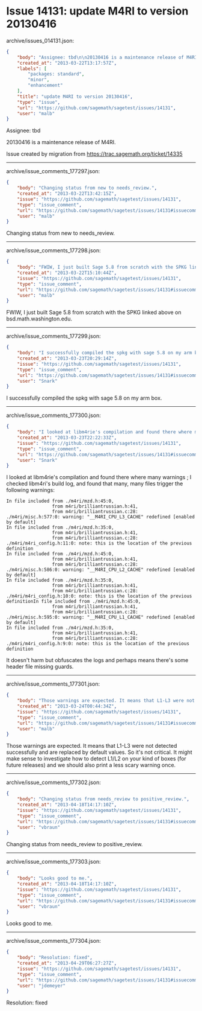# Issue 14131: update M4RI to version 20130416

archive/issues_014131.json:
```json
{
    "body": "Assignee: tbd\n\n20130416 is a maintenance release of M4RI.\n\nIssue created by migration from https://trac.sagemath.org/ticket/14335\n\n",
    "created_at": "2013-03-22T13:17:57Z",
    "labels": [
        "packages: standard",
        "minor",
        "enhancement"
    ],
    "title": "update M4RI to version 20130416",
    "type": "issue",
    "url": "https://github.com/sagemath/sagetest/issues/14131",
    "user": "malb"
}
```
Assignee: tbd

20130416 is a maintenance release of M4RI.

Issue created by migration from https://trac.sagemath.org/ticket/14335





---

archive/issue_comments_177297.json:
```json
{
    "body": "Changing status from new to needs_review.",
    "created_at": "2013-03-22T13:42:15Z",
    "issue": "https://github.com/sagemath/sagetest/issues/14131",
    "type": "issue_comment",
    "url": "https://github.com/sagemath/sagetest/issues/14131#issuecomment-177297",
    "user": "malb"
}
```

Changing status from new to needs_review.



---

archive/issue_comments_177298.json:
```json
{
    "body": "FWIW, I just built Sage 5.8 from scratch with the SPKG linked above on bsd.math.washington.edu.",
    "created_at": "2013-03-22T15:10:44Z",
    "issue": "https://github.com/sagemath/sagetest/issues/14131",
    "type": "issue_comment",
    "url": "https://github.com/sagemath/sagetest/issues/14131#issuecomment-177298",
    "user": "malb"
}
```

FWIW, I just built Sage 5.8 from scratch with the SPKG linked above on bsd.math.washington.edu.



---

archive/issue_comments_177299.json:
```json
{
    "body": "I successfully compiled the spkg with sage 5.8 on my arm box.",
    "created_at": "2013-03-23T20:29:14Z",
    "issue": "https://github.com/sagemath/sagetest/issues/14131",
    "type": "issue_comment",
    "url": "https://github.com/sagemath/sagetest/issues/14131#issuecomment-177299",
    "user": "Snark"
}
```

I successfully compiled the spkg with sage 5.8 on my arm box.



---

archive/issue_comments_177300.json:
```json
{
    "body": "I looked at libm4rie's compilation and found there where many warnings ; I checked libm4ri's build log, and found that many, many files trigger the following warnings:\n\n```\nIn file included from ./m4ri/mzd.h:45:0,\n                 from m4ri/brilliantrussian.h:41,\n                 from m4ri/brilliantrussian.c:28:\n./m4ri/misc.h:577:0: warning: \"__M4RI_CPU_L3_CACHE\" redefined [enabled by default]\nIn file included from ./m4ri/mzd.h:35:0,\n                 from m4ri/brilliantrussian.h:41,\n                 from m4ri/brilliantrussian.c:28:\n./m4ri/m4ri_config.h:11:0: note: this is the location of the previous definition\nIn file included from ./m4ri/mzd.h:45:0,\n                 from m4ri/brilliantrussian.h:41,\n                 from m4ri/brilliantrussian.c:28:\n./m4ri/misc.h:586:0: warning: \"__M4RI_CPU_L2_CACHE\" redefined [enabled by default]\nIn file included from ./m4ri/mzd.h:35:0,\n                 from m4ri/brilliantrussian.h:41,\n                 from m4ri/brilliantrussian.c:28:\n./m4ri/m4ri_config.h:10:0: note: this is the location of the previous definitionIn file included from ./m4ri/mzd.h:45:0,\n                 from m4ri/brilliantrussian.h:41,\n                 from m4ri/brilliantrussian.c:28:\n./m4ri/misc.h:595:0: warning: \"__M4RI_CPU_L1_CACHE\" redefined [enabled by default]\nIn file included from ./m4ri/mzd.h:35:0,\n                 from m4ri/brilliantrussian.h:41,\n                 from m4ri/brilliantrussian.c:28:\n./m4ri/m4ri_config.h:9:0: note: this is the location of the previous definition\n```\n\n\nIt doesn't harm but obfuscates the logs and perhaps means there's some header file missing guards.",
    "created_at": "2013-03-23T22:22:33Z",
    "issue": "https://github.com/sagemath/sagetest/issues/14131",
    "type": "issue_comment",
    "url": "https://github.com/sagemath/sagetest/issues/14131#issuecomment-177300",
    "user": "Snark"
}
```

I looked at libm4rie's compilation and found there where many warnings ; I checked libm4ri's build log, and found that many, many files trigger the following warnings:

```
In file included from ./m4ri/mzd.h:45:0,
                 from m4ri/brilliantrussian.h:41,
                 from m4ri/brilliantrussian.c:28:
./m4ri/misc.h:577:0: warning: "__M4RI_CPU_L3_CACHE" redefined [enabled by default]
In file included from ./m4ri/mzd.h:35:0,
                 from m4ri/brilliantrussian.h:41,
                 from m4ri/brilliantrussian.c:28:
./m4ri/m4ri_config.h:11:0: note: this is the location of the previous definition
In file included from ./m4ri/mzd.h:45:0,
                 from m4ri/brilliantrussian.h:41,
                 from m4ri/brilliantrussian.c:28:
./m4ri/misc.h:586:0: warning: "__M4RI_CPU_L2_CACHE" redefined [enabled by default]
In file included from ./m4ri/mzd.h:35:0,
                 from m4ri/brilliantrussian.h:41,
                 from m4ri/brilliantrussian.c:28:
./m4ri/m4ri_config.h:10:0: note: this is the location of the previous definitionIn file included from ./m4ri/mzd.h:45:0,
                 from m4ri/brilliantrussian.h:41,
                 from m4ri/brilliantrussian.c:28:
./m4ri/misc.h:595:0: warning: "__M4RI_CPU_L1_CACHE" redefined [enabled by default]
In file included from ./m4ri/mzd.h:35:0,
                 from m4ri/brilliantrussian.h:41,
                 from m4ri/brilliantrussian.c:28:
./m4ri/m4ri_config.h:9:0: note: this is the location of the previous definition
```


It doesn't harm but obfuscates the logs and perhaps means there's some header file missing guards.



---

archive/issue_comments_177301.json:
```json
{
    "body": "Those warnings are expected. It means that L1-L3 were not detected successfully and are replaced by default values. So it's not critical. It might make sense to investigate how to detect L1/L2 on your kind of boxes (for future releases) and we should also print a less scary warning once.",
    "created_at": "2013-03-24T00:44:34Z",
    "issue": "https://github.com/sagemath/sagetest/issues/14131",
    "type": "issue_comment",
    "url": "https://github.com/sagemath/sagetest/issues/14131#issuecomment-177301",
    "user": "malb"
}
```

Those warnings are expected. It means that L1-L3 were not detected successfully and are replaced by default values. So it's not critical. It might make sense to investigate how to detect L1/L2 on your kind of boxes (for future releases) and we should also print a less scary warning once.



---

archive/issue_comments_177302.json:
```json
{
    "body": "Changing status from needs_review to positive_review.",
    "created_at": "2013-04-18T14:17:10Z",
    "issue": "https://github.com/sagemath/sagetest/issues/14131",
    "type": "issue_comment",
    "url": "https://github.com/sagemath/sagetest/issues/14131#issuecomment-177302",
    "user": "vbraun"
}
```

Changing status from needs_review to positive_review.



---

archive/issue_comments_177303.json:
```json
{
    "body": "Looks good to me.",
    "created_at": "2013-04-18T14:17:10Z",
    "issue": "https://github.com/sagemath/sagetest/issues/14131",
    "type": "issue_comment",
    "url": "https://github.com/sagemath/sagetest/issues/14131#issuecomment-177303",
    "user": "vbraun"
}
```

Looks good to me.



---

archive/issue_comments_177304.json:
```json
{
    "body": "Resolution: fixed",
    "created_at": "2013-04-29T06:27:27Z",
    "issue": "https://github.com/sagemath/sagetest/issues/14131",
    "type": "issue_comment",
    "url": "https://github.com/sagemath/sagetest/issues/14131#issuecomment-177304",
    "user": "jdemeyer"
}
```

Resolution: fixed
